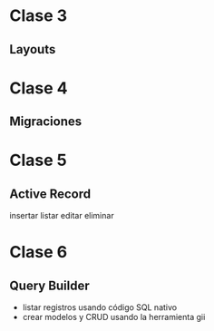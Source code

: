 Clase 3
=======

Layouts
-------

Clase 4
=======

Migraciones
-----------

Clase 5
=======

Active Record
-------------
 insertar
 listar
 editar
 eliminar
 
Clase 6
=======

Query Builder
-------------

- listar registros usando código SQL nativo
- crear modelos y CRUD usando la herramienta gii